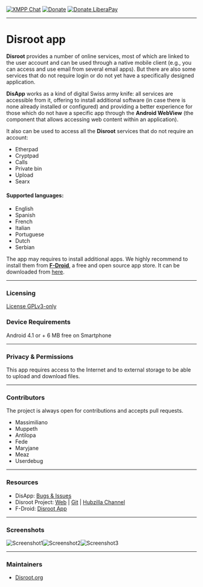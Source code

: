 [![XMPP Chat](https://img.shields.io/badge/chat-on%20xmpp-blue.svg)](xmpp:disroot@chat.disroot.org?join)
[![Donate](https://img.shields.io/badge/donate-appreciation-orange.svg)](https://disroot.org/en/donate)
[![Donate LiberaPay](https://img.shields.io/badge/donate-liberapay-orange.svg)](https://liberapay.com/Disroot)

---
# Disroot app
**Disroot** provides a number of online services, most of which are linked to the user account and can be used through a native mobile client (e.g., you can access and use email from several email apps). But there are also some services that do not require login or do not yet have a specifically designed application.

**DisApp** works as a kind of digital Swiss army knife: all services are accessible from it, offering to install additional software (in case there is none already installed or configured) and providing a better experience for those which do not have a specific app through the **Android WebView** (the component that allows accessing web content within an application).

It also can be used to access all the **Disroot** services that do not require an account:
* Etherpad
* Cryptpad
* Calls
* Private bin
* Upload
* Searx

#### Supported languages:
* English
* Spanish
* French
* Italian
* Portuguese
* Dutch
* Serbian

The app may requires to install additional apps. We highly recommend to install them from [**F-Droid**](https://f-droid.org/), a free and open source app store. It can be downloaded from [here](https://f-droid.org/FDroid.apk).

---
### Licensing
[License GPLv3-only](https://git.disroot.org/Disroot/disapp/src/branch/master/LICENCE.txt)

### Device Requirements
Android 4.1 or +
6 MB free on Smartphone

---
### Privacy & Permissions<a name="privacy"></a>
This app requires access to the Internet and to external storage to be able to upload and download files.

---
### Contributors
The project is always open for contributions and accepts pull requests.
* Massimiliano
* Muppeth
* Antilopa
* Fede
* Maryjane
* Meaz
* Userdebug

---
### Resources
* DisApp: [Bugs & Issues](https://git.disroot.org/Disroot/disapp/issues)
* Disroot Project: [Web](https://disroot.org) | [Git](https://git.disroot.org/Disroot) | [Hubzilla Channel](https://hub.disroot.org/channel/disroot)
* F-Droid: [Disroot App](https://f-droid.org/en/packages/org.disroot.disrootapp/)

---
### Screenshots
![Screenshot1](app/src/main/assets/screen1.png)![Screenshot2](app/src/main/assets/screen2.png)![Screenshot3](app/src/main/assets/screen3.png)

---
### Maintainers
- [Disroot.org](https://git.disroot.org/Disroot/disapp)
